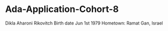 # Ada-Application-Cohort-8

Dikla Aharoni Rikovitch
Birth date Jun 1st 1979
Hometown: Ramat Gan, Israel
